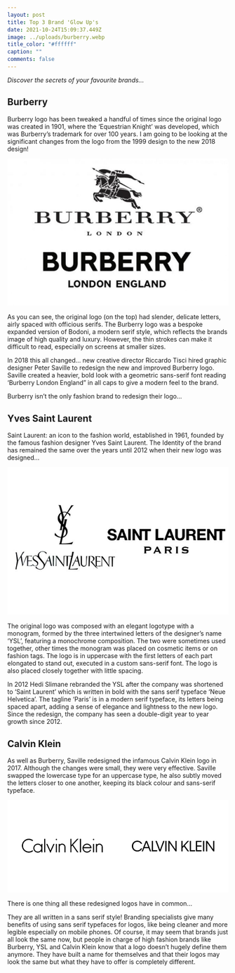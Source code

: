 ```yaml
---
layout: post
title: Top 3 Brand 'Glow Up's
date: 2021-10-24T15:09:37.449Z
image: ../uploads/burberry.webp
title_color: "#ffffff"
caption: ""
comments: false
---
```

*Discover the secrets of your favourite brands...*

## **Burberry**

Burberry logo has been tweaked a handful of times since the original logo was created in 1901, where the ‘Equestrian Knight’ was developed, which was Burberry’s trademark for over 100 years. I am going to be looking at the significant changes from the logo from the 1999 design to the new 2018 design!

![](../uploads/burberry_logo_comparison.jpg)

As you can see, the original logo (on the top) had slender, delicate letters, airly spaced with officious serifs. The Burberry logo was a bespoke expanded version of Bodoni, a modern serif style, which reflects the brands image of high quality and luxury. However, the thin strokes can make it difficult to read, especially on screens at smaller sizes.

In 2018 this all changed… new creative director Riccardo Tisci hired graphic designer Peter Saville to redesign the new and improved Burberry logo. Saville created a heavier, bold look with a geometric sans-serif font reading ‘Burberry London England” in all caps to give a modern feel to the brand.

Burberry isn’t the only fashion brand to redesign their logo…

## **Yves Saint Laurent**

Saint Laurent: an icon to the fashion world, established in 1961, founded by the famous fashion designer Yves Saint Laurent. The Identity of the brand has remained the same over the years until 2012 when their new logo was designed…

![](../uploads/saint-laurent-comparison.jpg)

The original logo was composed with an elegant logotype with a monogram, formed by the three intertwined letters of the designer’s name ‘YSL’, featuring a monochrome composition. The two were sometimes used together, other times the monogram was placed on cosmetic items or on fashion tags. The logo is in uppercase with the first letters of each part elongated to stand out, executed in a custom sans-serif font. The logo is also placed closely together with little spacing.

In 2012 Hedi Slimane rebranded the YSL after the company was shortened to ‘Saint Laurent’ which is written in bold with the sans serif typeface ‘Neue Helvetica’. The tagline ‘Paris’ is in a modern serif typeface, its letters being spaced apart, adding a sense of elegance and lightness to the new logo. Since the redesign, the company has seen a double-digit year to year growth since 2012.

## **Calvin Klein**

As well as Burberry, Saville redesigned the infamous Calvin Klein logo in 2017. Although the changes were small, they were very effective. Saville swapped the lowercase type for an uppercase type, he also subtly moved the letters closer to one another, keeping its black colour and sans-serif typeface.

![](../uploads/calvin_klein_logo_before_after_2.png)

There is one thing all these redesigned logos have in common…

They are all written in a sans serif style! Branding specialists give many benefits of using sans serif typefaces for logos, like being cleaner and more legible especially on mobile phones. Of course, it may seem that brands just all look the same now, but people in charge of high fashion brands like Burberry, YSL and Calvin Klein know that a logo doesn’t hugely define them anymore. They have built a name for themselves and that their logos may look the same but what they have to offer is completely different.